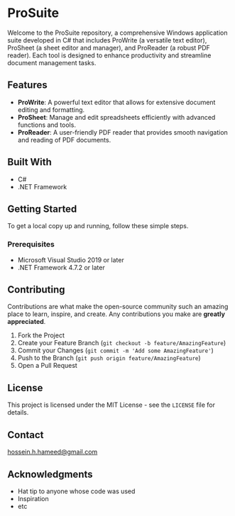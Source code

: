 # ProSuite

Welcome to the ProSuite repository, a comprehensive Windows application suite developed in C# that includes ProWrite (a versatile text editor), ProSheet (a sheet editor and manager), and ProReader (a robust PDF reader). Each tool is designed to enhance productivity and streamline document management tasks.

## Features

- **ProWrite**: A powerful text editor that allows for extensive document editing and formatting.
- **ProSheet**: Manage and edit spreadsheets efficiently with advanced functions and tools.
- **ProReader**: A user-friendly PDF reader that provides smooth navigation and reading of PDF documents.

## Built With

- C# 
- .NET Framework

## Getting Started

To get a local copy up and running, follow these simple steps.

### Prerequisites

- Microsoft Visual Studio 2019 or later
- .NET Framework 4.7.2 or later

## Contributing

Contributions are what make the open-source community such an amazing place to learn, inspire, and create. Any contributions you make are **greatly appreciated**.

1. Fork the Project
2. Create your Feature Branch (`git checkout -b feature/AmazingFeature`)
3. Commit your Changes (`git commit -m 'Add some AmazingFeature'`)
4. Push to the Branch (`git push origin feature/AmazingFeature`)
5. Open a Pull Request

## License

This project is licensed under the MIT License - see the `LICENSE` file for details.

## Contact

hossein.h.hameed@gmail.com

## Acknowledgments

- Hat tip to anyone whose code was used
- Inspiration
- etc
